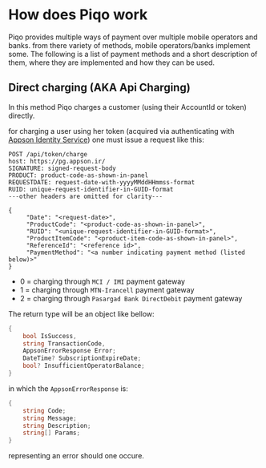 # How does Piqo work

Piqo provides multiple ways of payment over multiple mobile operators and banks. from there variety of methods, mobile operators/banks implement some. The following is a list of payment methods and a short description of them, where they are implemented and how they can be used.

## Direct charging (AKA Api Charging)

In this method Piqo charges a customer (using their AccountId or token) directly.

for charging a user using her token (acquired via authenticating with [Appson Identity Service][1]) one must issue a request like this:

````http
POST /api/token/charge
host: https://pg.appson.ir/
SIGNATURE: signed-request-body
PRODUCT: product-code-as-shown-in-panel
REQUESTDATE: request-date-with-yyyyMMddHHmmss-format
RUID: unique-request-identifier-in-GUID-format
---other headers are omitted for clarity---

{
     "Date": "<request-date>",
     "ProductCode": "<product-code-as-shown-in-panel>",
     "RUID": "<unique-request-identifier-in-GUID-format>",
     "ProductItemCode": "<product-item-code-as-shown-in-panel>",
     "ReferenceId": "<reference id>",
     "PaymentMethod": "<a number indicating payment method (listed below)>"
}
````

* 0 = charging through `MCI / IMI` payment gateway
* 1 = charging through `MTN-Irancell` payment gateway
* 2 = charging through `Pasargad Bank DirectDebit` payment gateway

The return type will be an object like bellow:

````csharp
{
    bool IsSuccess,
    string TransactionCode,
    AppsonErrorResponse Error;
    DateTime? SubscriptionExpireDate;
    bool? InsufficientOperatorBalance;
}
````

in which the `AppsonErrorResponse` is:

````csharp
{
    string Code;
    string Message;
    string Description;
    string[] Params;
}
````

representing an error should one occure.

[1]: https://github.com/appson/identity-public/